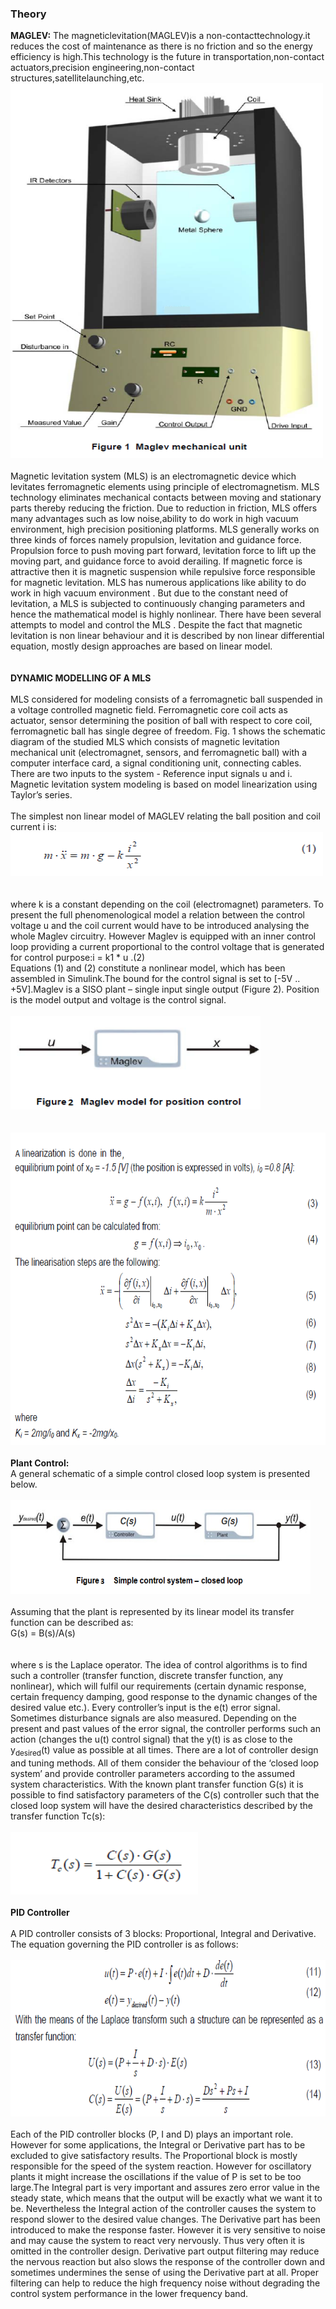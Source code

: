 ### Theory
<b>MAGLEV:</b>
                           The magneticlevitation(MAGLEV)is a non-contacttechnology.it reduces the cost of maintenance as there is no friction and so the energy efficiency is high.This technology is the future in
                            transportation,non-contact actuators,precision engineering,non-contact structures,satellitelaunching,etc.</br>
							<img alt="" src="./images/img_content1.png" style="width:500px;height:600px;margin-left:auto;margin-right:auto"></br>							
							Magnetic levitation system (MLS) is an electromagnetic device which levitates ferromagnetic elements using principle of electromagnetism. MLS technology eliminates mechanical contacts between moving and stationary
                             parts thereby reducing the friction. Due to reduction in friction, MLS offers many advantages such as low noise,ability to do work in high vacuum environment, high precision positioning platforms. MLS generally works on
                             three kinds of forces namely propulsion, levitation and guidance force. Propulsion force to push moving part forward, levitation force to lift up the moving part, and guidance force to avoid derailing. If magnetic force is
                             attractive then it is magnetic suspension while repulsive force responsible for magnetic levitation. MLS has numerous applications like ability to do work in high vacuum environment . But due to the
                             constant need of levitation, a MLS is subjected to continuously changing parameters and hence the mathematical model is highly nonlinear. There have been several attempts to model and control the MLS . Despite the fact
                             that magnetic levitation is non linear behaviour and it is described by non linear differential equation, mostly design approaches are based on linear model.
								<br/><br/>								
								<b>DYNAMIC MODELLING OF A MLS</b><br/><br/>
								MLS considered for modeling consists of a ferromagnetic ball suspended in a voltage controlled magnetic field. Ferromagnetic core coil acts as actuator, sensor determining the position of ball with respect to core coil,
                                ferromagnetic ball has single degree of freedom. Fig. 1 shows the schematic diagram of the studied MLS which consists of magnetic levitation mechanical unit (electromagnet, sensors, and ferromagnetic ball) with a computer
                                interface card, a signal conditioning unit, connecting cables. There are two inputs to the system - Reference input signals u and i.
								Magnetic levitation system modeling is based on model linearization using Taylor’s series.<br/>								
								The simplest non linear model of MAGLEV relating the ball position and coil current i is:<br/>
								<img alt="" src="./images/img_content2_1.png" style="width:500px;height:70px;"></br><br/>								
								where k is a constant depending on the coil (electromagnet) parameters. To present the full phenomenological model a relation between the control voltage u and 
								the coil current would have to be introduced analysing the whole Maglev circuitry. However Maglev is equipped with an inner control loop providing
								a current proportional to the control voltage that is generated for control purpose:i = k1 * u .(2)<br/>Equations (1) and (2) constitute a nonlinear model,
								which has been assembled in Simulink.The bound for the control signal is set to [-5V .. +5V].Maglev is a SISO plant – single input single output (Figure 2).
								Position is the model output and voltage is the control signal.<br/><br/>
								<img alt="" src="./images/img_content2_2.png" style="width:400px;height:150px;"></br><br/>								
								<img alt="" src="./images/img_content3.png" style="width:600px;height:500px;"></br>								
								<b>Plant Control:</b><br/>
								A general schematic of a simple control closed loop system is presented below.<br/><br/>
								<img alt="" src="./images/img_content6.png" style="width:480px;height:150px;"></br>							
								Assuming that the plant is represented by its linear model its transfer function can be described as:<br/> 
                                 G(s) = B(s)/A(s)<br/><br/>								 
                                where s is the Laplace operator. The idea of control algorithms is to find such a controller (transfer function, discrete transfer function, any nonlinear), 
								which will fulfil our requirements (certain dynamic response, certain frequency damping, good response to the dynamic changes of the desired value etc.).
								Every controller’s input is the e(t) error signal. Sometimes disturbance signals are also measured. Depending on the present and past values of the error signal, 
								the controller performs such an action (changes the u(t) control signal) that the y(t) is as close to the y<sub>desired</sub>(t) value as possible at all times.
								There are a lot of controller design and tuning methods. All of them consider the behaviour of the ‘closed loop system’ and provide controller parameters according to 
								the assumed system characteristics. With the known plant transfer function G(s) it is possible to find satisfactory parameters of the C(s) controller such that 
								the closed loop system will have the desired characteristics described by the transfer function Tc(s):<br/><br/>
                                <img alt="" src="./images/img_content4.png" style="width:300px;height:100px;"></br><br/> 
                                <b>PID Controller</b><br/><br/>
								A PID controller consists of 3 blocks: Proportional, Integral and Derivative. The equation governing the PID controller is as follows:<br/><br/> 
                                 <img alt="" src="./images/img_content5.png" style="width:600px;height:250px;"></br><br/>
								 Each of the PID controller blocks (P, I and D) plays an important role. However for some applications, the Integral or Derivative part has to be excluded to give
								 satisfactory results. The Proportional block is mostly responsible for the speed of the system reaction. However for oscillatory plants it might increase
								 the oscillations if the value of P is set to be too large.The Integral part is very important and assures zero error value in the steady state,
								 which means that the output will be exactly what we want it to be. Nevertheless the Integral action of the controller causes the system to respond slower to
								 the desired value changes.
								 The Derivative part has been introduced to make the response faster. However it is very sensitive to noise and may cause the system to react very nervously.
								 Thus very often it is omitted in the controller design. Derivative part output filtering may reduce the nervous reaction but also slows the response of 
								 the controller down and sometimes undermines the sense of using the Derivative part at all. Proper filtering can help to reduce the high frequency noise
								 without degrading the control system performance in the lower frequency band.		
							<br><br><br><br>
							</p>                       